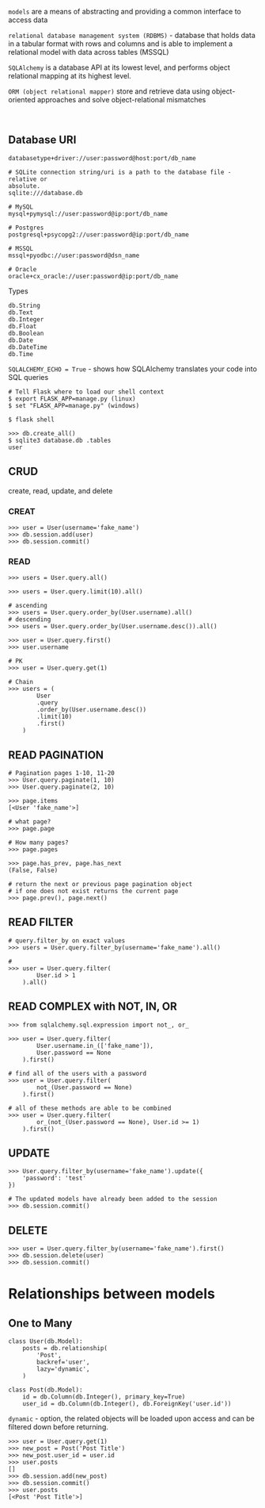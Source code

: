 `models` are a means of abstracting and providing a common
interface to access data

`relational database management system (RDBMS)` - database that holds data in
a tabular format with rows and columns and is able to implement a relational model with
data across tables (MSSQL)

`SQLAlchemy` is a database API at its lowest level, and performs object
relational mapping at its highest level.

`ORM (object relational mapper)` store and retrieve data using object-oriented approaches and solve
object-relational mismatches

<br>

## Database URI

` databasetype+driver://user:password@host:port/db_name `

    # SQLite connection string/uri is a path to the database file - relative or
    absolute.
    sqlite:///database.db
    
    # MySQL
    mysql+pymysql://user:password@ip:port/db_name

    # Postgres
    postgresql+psycopg2://user:password@ip:port/db_name

    # MSSQL
    mssql+pyodbc://user:password@dsn_name

    # Oracle
    oracle+cx_oracle://user:password@ip:port/db_name

Types 

    db.String
    db.Text
    db.Integer
    db.Float
    db.Boolean
    db.Date
    db.DateTime
    db.Time


`SQLALCHEMY_ECHO = True` - shows how SQLAlchemy translates your code
into SQL queries


    # Tell Flask where to load our shell context
    $ export FLASK_APP=manage.py (linux) 
    $ set "FLASK_APP=manage.py" (windows)

    $ flask shell

    >>> db.create_all()
    $ sqlite3 database.db .tables
    user


## CRUD 
create, read, update, and delete 


### CREAT

    >>> user = User(username='fake_name')
    >>> db.session.add(user)
    >>> db.session.commit()

### READ

    >>> users = User.query.all()

    >>> users = User.query.limit(10).all()

    # ascending
    >>> users = User.query.order_by(User.username).all()
    # descending
    >>> users = User.query.order_by(User.username.desc()).all()

    >>> user = User.query.first()
    >>> user.username

    # PK
    >>> user = User.query.get(1)

    # Chain
    >>> users = (
            User
            .query
            .order_by(User.username.desc())
            .limit(10)
            .first()
        )

## READ PAGINATION

    # Pagination pages 1-10, 11-20
    >>> User.query.paginate(1, 10)
    >>> User.query.paginate(2, 10)

    >>> page.items
    [<User 'fake_name'>]

    # what page?
    >>> page.page

    # How many pages?
    >>> page.pages
    
    >>> page.has_prev, page.has_next
    (False, False)

    # return the next or previous page pagination object
    # if one does not exist returns the current page
    >>> page.prev(), page.next()

## READ FILTER
    # query.filter_by on exact values 
    >>> users = User.query.filter_by(username='fake_name').all()

    #
    >>> user = User.query.filter(
            User.id > 1
        ).all()

## READ COMPLEX with NOT, IN, OR

    >>> from sqlalchemy.sql.expression import not_, or_
    
    >>> user = User.query.filter(
            User.username.in_(['fake_name']),
            User.password == None
        ).first()
    
    # find all of the users with a password
    >>> user = User.query.filter(
            not_(User.password == None)
        ).first()
    
    # all of these methods are able to be combined
    >>> user = User.query.filter(
            or_(not_(User.password == None), User.id >= 1)
        ).first()


## UPDATE
    >>> User.query.filter_by(username='fake_name').update({
        'password': 'test'
    })

    # The updated models have already been added to the session
    >>> db.session.commit()

## DELETE
    >>> user = User.query.filter_by(username='fake_name').first()
    >>> db.session.delete(user)
    >>> db.session.commit()


# Relationships between models

## One to Many

    class User(db.Model):
        posts = db.relationship(
            'Post',
            backref='user',
            lazy='dynamic',
        )

    class Post(db.Model):
        id = db.Column(db.Integer(), primary_key=True)
        user_id = db.Column(db.Integer(), db.ForeignKey('user.id'))

`dynamic` - option, the related objects will be loaded upon
access and can be filtered down before returning.

    >>> user = User.query.get(1)
    >>> new_post = Post('Post Title')
    >>> new_post.user_id = user.id
    >>> user.posts
    []
    >>> db.session.add(new_post)
    >>> db.session.commit()
    >>> user.posts
    [<Post 'Post Title'>]





